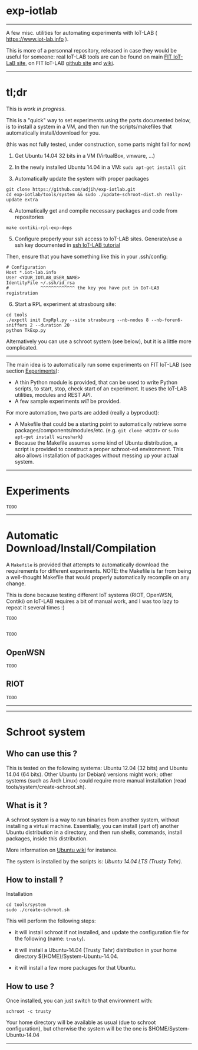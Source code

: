 # exp-iotlab

---------------------------------------------------------------------------

A few misc. utilities for automating experiments with IoT-LAB ( https://www.iot-lab.info ).

This is more of a personnal repository, released in case they would be
useful for someone: real IoT-LAB tools are can be
found on main [FIT IoT-LaB site](https://www.iot-lab.info),
on FIT IoT-LAB [github site](https://github.com/iot-lab/iot-lab)
and [wiki](https://github.com/iot-lab/iot-lab).

---------------------------------------------------------------------------

# tl;dr

This is *work in progress*.

This is a "quick" way to set experiments using the parts documented below,
is to install a system in a VM, and then run the scripts/makefiles that
automatically install/download for you.
 
(this was not fully tested, under construction, some parts might fail for now)

1) Get Ubuntu 14.04 32 bits in a VM (VirtualBox, vmware, ...)

2) In the newly installed Ubuntu 14.04 in a VM:
```sudo apt-get install git```

3) Automatically update the system with proper packages
```
git clone https://github.com/adjih/exp-iotlab.git
cd exp-iotlab/tools/system && sudo ./update-schroot-dist.sh really-update extra
```

4) Automatically get and compile necessary packages and code from repositories
```
make contiki-rpl-exp-deps
```

5) Configure properly your ssh access to IoT-LAB sites.
Generate/use a ssh key documented in [ssh IoT-LAB tutorial](https://www.iot-lab.info/tutorials/configure-your-ssh-access/)

Then, ensure that you have something like this in your .ssh/config:
```
# Configuration
Host *.iot-lab.info
User <YOUR_IOTLAB_USER_NAME>
IdentityFile ~/.ssh/id_rsa 
#            ^^^^^^^^^^^^^ the key you have put in IoT-LAB registration
```

6) Start a RPL experiment at strasbourg site:
```
cd tools
./expctl init ExpRpl.py --site strasbourg --nb-nodes 8 --nb-foren6-sniffers 2 --duration 20 
python TkExp.py
```

Alternatively you can use a schroot system (see below), but it is a little more complicated.

---------------------------------------------------------------------------


The main idea is to automatically run some experiments on FIT IoT-LAB
(see section [Experiments](#Experiments)):
* A thin Python module is provided, that can be used to write Python scripts, to start, stop, check start of an experiment. 
It uses the IoT-LAB utilities, modules and REST API.
* A few sample experiments *will* be provided.

For more automation, two parts are added (really a byproduct):
* A Makefile that could be a starting point to automatically retrieve
  some packages/components/modules/etc. (e.g. `git clone <RIOT>` or `sudo apt-get install wireshark`)
* Because the Makefile assumes some kind of Ubuntu distribution, 
  a script is provided to construct a proper schroot-ed environment.
  This also allows installation of packages without messing up your
  actual system.

---------------------------------------------------------------------------

# Experiments

```
TODO
```

---------------------------------------------------------------------------

# Automatic Download/Install/Compilation

A `Makefile` is provided that attempts to automatically download the
requirements for different experiments. 
NOTE: the Makefile is far from being a well-thought Makefile that
would properly automatically recompile on any change.

This is done because testing
different IoT systems (RIOT, OpenWSN, Contiki) on IoT-LAB requires
a bit of manual work, and I was too lazy to repeat it several times :)

```
TODO
```

## 

```
TODO
```

## OpenWSN

```
TODO
```

## RIOT

```
TODO
```

---------------------------------------------------------------------------

---------------------------------------------------------------------------

# Schroot system


## Who can use this ?

This is tested on the following systems: Ubuntu 12.04 (32 bits) and Ubuntu 14.04 (64 bits). Other Ubuntu (or Debian) versions might work; other
systems (such as Arch Linux) could require more manual installation
(read  tools/system/create-schroot.sh).

## What is it ?

A schroot system is a way to run binaries from another system,
without installing a virtual machine. Essentially, you can
install (part of) another Ubuntu distribution in a directory, and
then run shells, commands, install packages, inside this distribution.

More information on [Ubuntu wiki](https://wiki.ubuntu.com/DebootstrapChroot)
for instance.

The system is installed by the scripts is: _Ubuntu 14.04 LTS (Trusty Tahr)_.


## How to install ?

Installation
```
cd tools/system
sudo ./create-schroot.sh
```

This will perform the following steps:
* it will install schroot if not installed, and update the configuration
  file for the following (name: `trusty`).
  
* it will install a Ubuntu-14.04 (Trusty Tahr) distribution in your home directory 
  ${HOME}/System-Ubuntu-14.04.

* it will install a few more packages for that Ubuntu.

## How to use ?

Once installed, you can just switch to that environment with:

```
schroot -c trusty
```

Your home directory will be available as usual (due to schroot configuration), 
but otherwise the system will be the one is $HOME/System-Ubuntu-14.04

---------------------------------------------------------------------------


